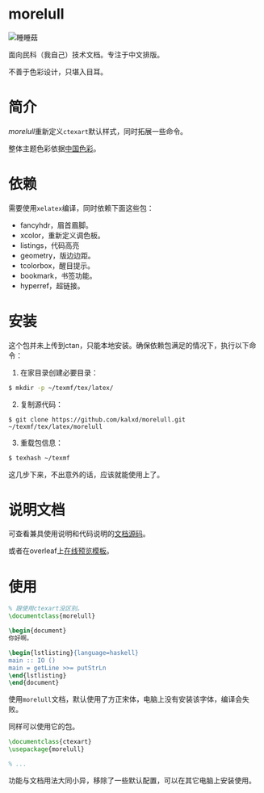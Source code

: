 # morelull

![睡睡菇](https://media.52poke.com/wiki/thumb/c/c9/755Morelull.png/240px-755Morelull.png)

面向民科（我自己）技术文档。专注于中文排版。

不善于色彩设计，只堪入目耳。

# 简介

*morelull*重新定义`ctexart`默认样式，同时拓展一些命令。

整体主题色彩依据[中国色彩](https://github.com/kalxd/happiny)。

# 依赖

需要使用`xelatex`编译，同时依赖下面这些包：

* fancyhdr，眉首眉脚。
* xcolor，重新定义调色板。
* listings，代码高亮
* geometry，版边边距。
* tcolorbox，醒目提示。
* bookmark，书签功能。
* hyperref，超链接。

# 安装

这个包并未上传到ctan，只能本地安装。确保依赖包满足的情况下，执行以下命令：

1. 在家目录创建必要目录：

```bash
$ mkdir -p ~/texmf/tex/latex/
```

2. 复制源代码：

```
$ git clone https://github.com/kalxd/morelull.git ~/texmf/tex/latex/morelull
```
3. 重载包信息：

```bash
$ texhash ~/texmf
```

这几步下来，不出意外的话，应该就能使用上了。

# 说明文档

可查看兼具使用说明和代码说明的[文档源码](./doc/doc.tex)。

或者在overleaf上[在线预览模板](https://www.overleaf.com/latex/templates/morelull-sample/sfrmdxnrnbbn)。

# 使用

```latex
% 跟使用ctexart没区别。
\documentclass{morelull}

\begin{document}
你好啊。

\begin{lstlisting}{language=haskell}
main :: IO ()
main = getLine >>= putStrLn
\end{lstlisting}
\end{document}
```

使用`morelull`文档，默认使用了方正宋体，电脑上没有安装该字体，编译会失败。

同样可以使用它的包。

```latex
\documentclass{ctexart}
\usepackage{morelull}

% ...
```

功能与文档用法大同小异，移除了一些默认配置，可以在其它电脑上安装使用。
